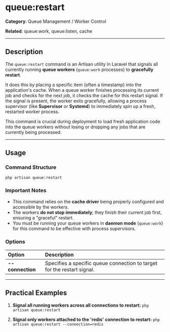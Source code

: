 # queue:restart

**Category**: Queue Management / Worker Control

**Related**: queue:work, queue:listen, cache

---

## Description

The `queue:restart` command is an Artisan utility in Laravel that signals all currently running **queue workers** (`queue:work` processes) to **gracefully restart**.

It does this by placing a specific item (often a timestamp) into the application's cache. When a queue worker finishes processing its current job and checks for the next job, it checks the cache for this restart signal. If the signal is present, the worker exits gracefully, allowing a process supervisor (like **Supervisor** or **Systemd**) to immediately spin up a fresh, restarted worker process.

This command is crucial during deployment to load fresh application code into the queue workers without losing or dropping any jobs that are currently being processed.

---

## Usage

### Command Structure

`php artisan queue:restart`

### Important Notes

* This command relies on the **cache driver** being properly configured and accessible by the workers.
* The workers **do not stop immediately**; they finish their current job first, ensuring a "graceful" restart.
* You must be running your queue workers in **daemon mode** (`queue:work`) for this command to be effective with process supervisors.

### Options

| Option | Description |
| :--- | :--- |
| **--connection** | Specifies a specific queue connection to target for the restart signal. |

---

## Practical Examples

1.  **Signal all running workers across all connections to restart:**
    `php artisan queue:restart`

2.  **Signal only workers attached to the 'redis' connection to restart:**
    `php artisan queue:restart --connection=redis`
